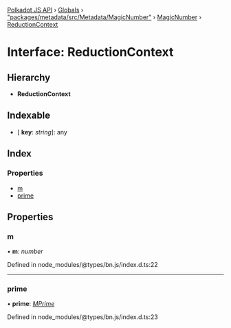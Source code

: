 [Polkadot JS API](../README.md) › [Globals](../globals.md) › ["packages/metadata/src/Metadata/MagicNumber"](../modules/_packages_metadata_src_metadata_magicnumber_.md) › [MagicNumber](../classes/_packages_metadata_src_metadata_magicnumber_.magicnumber.md) › [ReductionContext](_packages_metadata_src_metadata_magicnumber_.magicnumber.reductioncontext.md)

# Interface: ReductionContext

## Hierarchy

* **ReductionContext**

## Indexable

* \[ **key**: *string*\]: any

## Index

### Properties

* [m](_packages_metadata_src_metadata_magicnumber_.magicnumber.reductioncontext.md#m)
* [prime](_packages_metadata_src_metadata_magicnumber_.magicnumber.reductioncontext.md#prime)

## Properties

###  m

• **m**: *number*

Defined in node_modules/@types/bn.js/index.d.ts:22

___

###  prime

• **prime**: *[MPrime](_packages_metadata_src_metadata_magicnumber_.magicnumber.mprime.md)*

Defined in node_modules/@types/bn.js/index.d.ts:23
